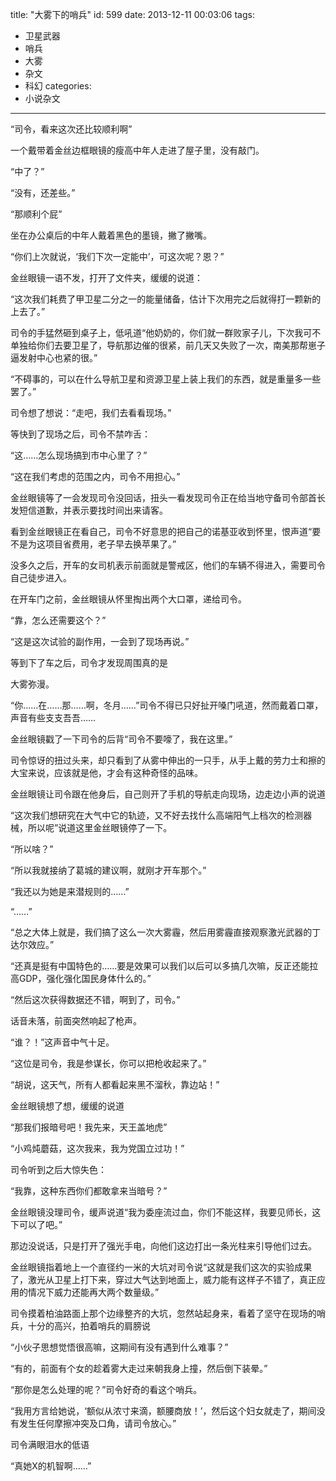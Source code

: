 title: "大雾下的哨兵"
id: 599
date: 2013-12-11 00:03:06
tags: 
- 卫星武器
- 哨兵
- 大雾
- 杂文
- 科幻
categories: 
- 小说杂文
---

“司令，看来这次还比较顺利啊”

一个戴带着金丝边框眼镜的瘦高中年人走进了屋子里，没有敲门。

“中了？”

“没有，还差些。”

“那顺利个屁”

坐在办公桌后的中年人戴着黑色的墨镜，撇了撇嘴。

“你们上次就说，‘我们下次一定能中’，可这次呢？恩？”

金丝眼镜一语不发，打开了文件夹，缓缓的说道：

“这次我们耗费了甲卫星二分之一的能量储备，估计下次用完之后就得打一颗新的上去了。”

司令的手猛然砸到桌子上，低吼道“他奶奶的，你们就一群败家子儿，下次我可不单独给你们去要卫星了，导航那边催的很紧，前几天又失败了一次，南美那帮崽子逼发射中心也紧的很。”

“不碍事的，可以在什么导航卫星和资源卫星上装上我们的东西，就是重量多一些罢了。”

司令想了想说：“走吧，我们去看看现场。”

等快到了现场之后，司令不禁咋舌：

“这……怎么现场搞到市中心里了？”

“这在我们考虑的范围之内，司令不用担心。”

金丝眼镜等了一会发现司令没回话，扭头一看发现司令正在给当地守备司令部首长发短信道歉，并表示要找时间出来请客。

看到金丝眼镜正在看自己，司令不好意思的把自己的诺基亚收到怀里，恨声道“要不是为这项目省费用，老子早去换苹果了。”

没多久之后，开车的女司机表示前面就是警戒区，他们的车辆不得进入，需要司令自己徒步进入。

在开车门之前，金丝眼镜从怀里掏出两个大口罩，递给司令。

“靠，怎么还需要这个？”

“这是这次试验的副作用，一会到了现场再说。”

等到下了车之后，司令才发现周围真的是

大雾弥漫。

“你……在……那……啊，冬月……”司令不得已只好扯开嗓门吼道，然而戴着口罩，声音有些支支吾吾……

金丝眼镜戳了一下司令的后背“司令不要嚎了，我在这里。”

司令惊讶的扭过头来，却只看到了从雾中伸出的一只手，从手上戴的劳力士和擦的大宝来说，应该就是他，才会有这种奇怪的品味。

金丝眼镜让司令跟在他身后，自己则开了手机的导航走向现场，边走边小声的说道

“这次我们想研究在大气中它的轨迹，又不好去找什么高端阳气上档次的检测器械，所以呢”说道这里金丝眼镜停了一下。

“所以啥？”

“所以我就接纳了葛城的建议啊，就刚才开车那个。”

“我还以为她是来潜规则的……”

“……”

“总之大体上就是，我们搞了这么一次大雾霾，然后用雾霾直接观察激光武器的丁达尔效应。”

“还真是挺有中国特色的……要是效果可以我们以后可以多搞几次嘛，反正还能拉高GDP，强化强化国民身体什么的。”

“然后这次获得数据还不错，啊到了，司令。”

话音未落，前面突然响起了枪声。

“谁？！”这声音中气十足。

“这位是司令，我是参谋长，你可以把枪收起来了。”

“胡说，这天气，所有人都看起来黑不溜秋，靠边站！”

金丝眼镜想了想，缓缓的说道

“那我们报暗号吧！我先来，天王盖地虎”

“小鸡炖蘑菇，这次我来，我为党国立过功！”

司令听到之后大惊失色：

“我靠，这种东西你们都敢拿来当暗号？”

金丝眼镜没理司令，缓声说道“我为委座流过血，你们不能这样，我要见师长，这下可以了吧。”

那边没说话，只是打开了强光手电，向他们这边打出一条光柱来引导他们过去。

金丝眼镜指着地上一个直径约一米的大坑对司令说“这就是我们这次的实验成果了，激光从卫星上打下来，穿过大气达到地面上，威力能有这样子不错了，真正应用的情况下威力还能再大两个数量级。”

司令摸着柏油路面上那个边缘整齐的大坑，忽然站起身来，看着了坚守在现场的哨兵，十分的高兴，拍着哨兵的肩膀说

“小伙子思想觉悟很高嘛，这期间有没有遇到什么难事？”

“有的，前面有个女的趁着雾大走过来朝我身上撞，然后倒下装晕。”

“那你是怎么处理的呢？”司令好奇的看这个哨兵。

“我用方言给她说，‘额似从浓寸来滴，额腰商放！’，然后这个妇女就走了，期间没有发生任何摩擦冲突及口角，请司令放心。”

司令满眼泪水的低语

“真她X的机智啊……”